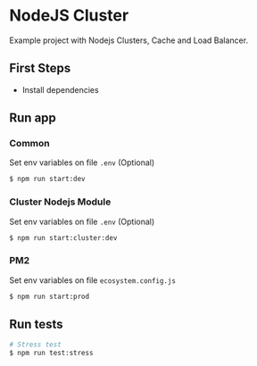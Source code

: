 # NodeJS Cluster

Example project with Nodejs Clusters, Cache and Load Balancer.


## First Steps

- Install dependencies


## Run app

### Common

Set env variables on file `.env` (Optional)
```bash
$ npm run start:dev
```

### Cluster Nodejs Module

Set env variables on file `.env` (Optional)
```bash
$ npm run start:cluster:dev
```

### PM2

Set env variables on file `ecosystem.config.js`
```bash
$ npm run start:prod
```


## Run tests

```bash
# Stress test
$ npm run test:stress
```
